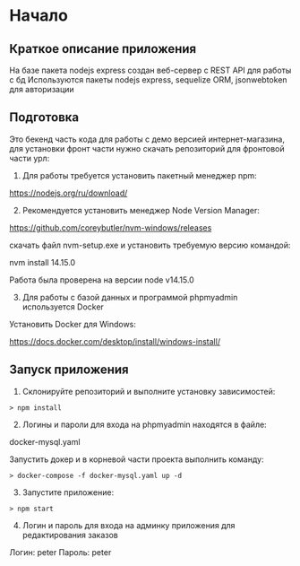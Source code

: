 # Начало

## Краткое описание приложения

На базе пакета nodejs express создан веб-сервер с REST API для работы с бд
Используются пакеты nodejs express, sequelize ORM, jsonwebtoken для авторизации

## Подготовка

Это бекенд часть кода для работы с демо версией интернет-магазина, для установки фронт части нужно скачать
репозиторий для фронтовой части урл:

1. Для работы требуется установить пакетный менеджер npm:

 https://nodejs.org/ru/download/

2. Рекомендуется установить менеджер Node Version Manager:

 https://github.com/coreybutler/nvm-windows/releases 

скачать файл nvm-setup.exe и установить требуемую версию командой:

nvm install 14.15.0

Работа была проверена на версии node v14.15.0

3. Для работы с базой данных и программой phpmyadmin используется Docker

Установить Docker для Windows:

https://docs.docker.com/desktop/install/windows-install/

## Запуск приложения

1. Склонируйте репозиторий и выполните установку зависимостей:

```
> npm install
```

2. Логины и пароли для входа на phpmyadmin находятся в файле:

docker-mysql.yaml

Запустить докер и в корневой части проекта выполнить команду:

```
> docker-compose -f docker-mysql.yaml up -d
```

3. Запустите приложение:

```
> npm start
```

4. Логин и пароль для входа на админку приложения для редактирования заказов

Логин: peter
Пароль: peter


